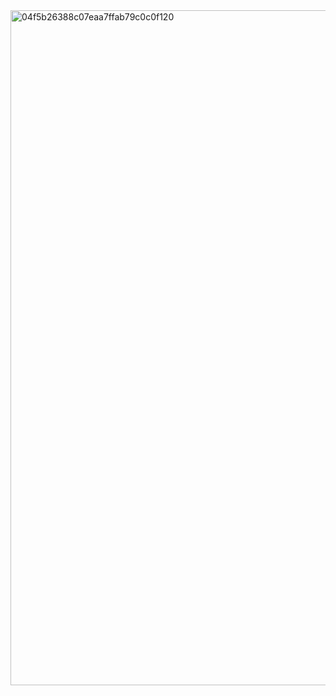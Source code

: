 <img width="1080" alt="04f5b26388c07eaa7ffab79c0c0f120" src="https://github.com/user-attachments/assets/ad76cd15-873d-4ce7-a84b-1543fab91cb3" />
